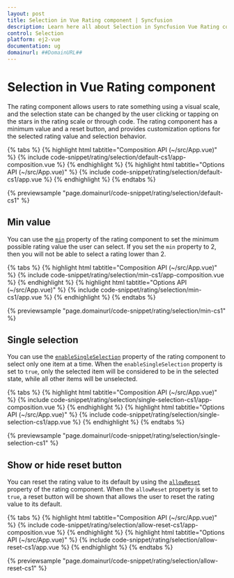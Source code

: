 ```yaml
---
layout: post
title: Selection in Vue Rating component | Syncfusion
description: Learn here all about Selection in Syncfusion Vue Rating component of Syncfusion Essential JS 2 and more.
control: Selection 
platform: ej2-vue
documentation: ug
domainurl: ##DomainURL##
---
```


# Selection in Vue Rating component

The rating component allows users to rate something using a visual scale, and the selection state can be changed by the user clicking or tapping on the stars in the rating scale or through code. The rating component has a minimum value and a reset button, and provides customization options for the selected rating value and selection behavior.

{% tabs %}
{% highlight html tabtitle="Composition API (~/src/App.vue)" %}
{% include code-snippet/rating/selection/default-cs1/app-composition.vue %}
{% endhighlight %}
{% highlight html tabtitle="Options API (~/src/App.vue)" %}
{% include code-snippet/rating/selection/default-cs1/app.vue %}
{% endhighlight %}
{% endtabs %}
        
{% previewsample "page.domainurl/code-snippet/rating/selection/default-cs1" %}

## Min value

You can use the [`min`](https://ej2.syncfusion.com/vue/documentation/api/rating/#min) property of the rating component to set the minimum possible rating value the user can select. If you set the `min` property to 2, then you will not be able to select a rating lower than 2.

{% tabs %}
{% highlight html tabtitle="Composition API (~/src/App.vue)" %}
{% include code-snippet/rating/selection/min-cs1/app-composition.vue %}
{% endhighlight %}
{% highlight html tabtitle="Options API (~/src/App.vue)" %}
{% include code-snippet/rating/selection/min-cs1/app.vue %}
{% endhighlight %}
{% endtabs %}
        
{% previewsample "page.domainurl/code-snippet/rating/selection/min-cs1" %}

## Single selection

You can use the [`enableSingleSelection`](https://ej2.syncfusion.com/vue/documentation/api/rating/#enablesingleselection) property of the rating component to select only one item at a time. When the `enableSingleSelection` property is set to `true`, only the selected item will be considered to be in the selected state, while all other items will be unselected.

{% tabs %}
{% highlight html tabtitle="Composition API (~/src/App.vue)" %}
{% include code-snippet/rating/selection/single-selection-cs1/app-composition.vue %}
{% endhighlight %}
{% highlight html tabtitle="Options API (~/src/App.vue)" %}
{% include code-snippet/rating/selection/single-selection-cs1/app.vue %}
{% endhighlight %}
{% endtabs %}
        
{% previewsample "page.domainurl/code-snippet/rating/selection/single-selection-cs1" %}

## Show or hide reset button

You can reset the rating value to its default by using the [`allowReset`](https://ej2.syncfusion.com/vue/documentation/api/rating/#allowreset) property of the rating component. When the `allowReset` property is set to `true`, a reset button will be shown that allows the user to reset the rating value to its default.

{% tabs %}
{% highlight html tabtitle="Composition API (~/src/App.vue)" %}
{% include code-snippet/rating/selection/allow-reset-cs1/app-composition.vue %}
{% endhighlight %}
{% highlight html tabtitle="Options API (~/src/App.vue)" %}
{% include code-snippet/rating/selection/allow-reset-cs1/app.vue %}
{% endhighlight %}
{% endtabs %}
        
{% previewsample "page.domainurl/code-snippet/rating/selection/allow-reset-cs1" %}